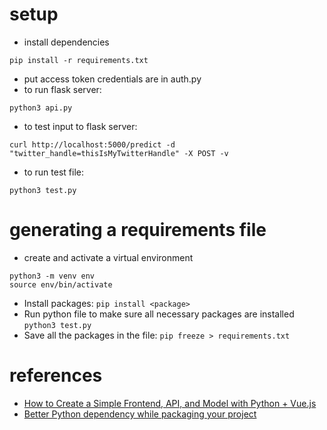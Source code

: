 # setup
- install dependencies
```
pip install -r requirements.txt
```
- put access token credentials are in auth.py
- to run flask server:
```
python3 api.py
```
- to test input to flask server:
```
curl http://localhost:5000/predict -d "twitter_handle=thisIsMyTwitterHandle" -X POST -v
```
- to run test file:
```
python3 test.py
```
# generating a requirements file
- create and activate a virtual environment
```
python3 -m venv env
source env/bin/activate
```
- Install packages: `pip install <package>`
- Run python file to make sure all necessary packages are installed `python3 test.py`
- Save all the packages in the file: `pip freeze > requirements.txt`
# references
- [How to Create a Simple Frontend, API, and Model with Python + Vue.js](https://medium.com/uptake-tech/how-to-create-a-simple-frontend-api-and-model-with-python-vue-js-a51841c66f8a)
- [Better Python dependency while packaging your project](https://medium.com/python-pandemonium/better-python-dependency-and-package-management-b5d8ea29dff1)
